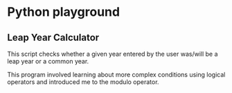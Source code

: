 # Python playground
## Leap Year Calculator

This script checks whether a given year entered by the user was/will be a leap year or a common year. 

This program involved learning about more complex conditions using logical operators and introduced me to the modulo operator. 

